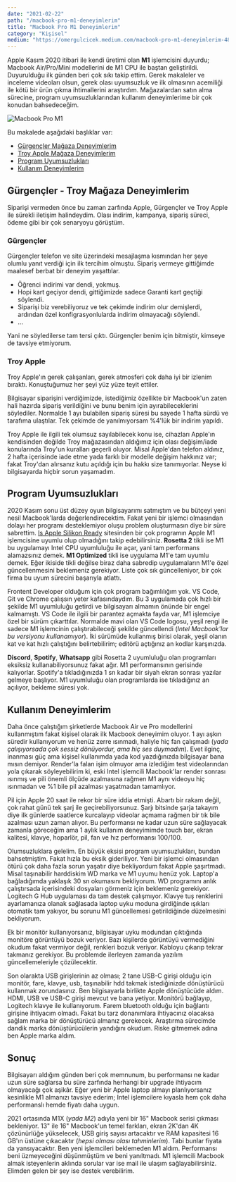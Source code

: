 ```yaml
---
date: "2021-02-22"
path: "/macbook-pro-m1-deneyimlerim"
title: "Macbook Pro M1 Deneyimlerim"
category: "Kişisel"
medium: "https://omergulcicek.medium.com/macbook-pro-m1-deneyimlerim-489f5742995d"
---
```


Apple Kasım 2020 itibari ile kendi üretimi olan **M1** işlemcisini duyurdu; Macbook Air/Pro/Mini modellerini de M1 CPU ile baştan geliştirildi. Duyurulduğu ilk günden beri çok sıkı takip ettim. Gerek makaleler ve inceleme videoları olsun, gerek olası uyumsuzluk ve ilk olmasının acemiliği ile kötü bir ürün çıkma ihtimallerini araştırdım. Mağazalardan satın alma sürecine, program uyumsuzluklarından kullanım deneyimlerime bir çok konudan bahsedeceğim.

![Macbook Pro M1](/img/blog/2021-02-22/macbook-pro.jpg)

Bu makalede aşağıdaki başlıklar var:

- <a href="#gurgencler">Gürgençler Mağaza Deneyimlerim</a>
- <a href="#troy-apple">Troy Apple Mağaza Deneyimlerim</a>
- <a href="#program-uyumsuzluklari">Program Uyumsuzlukları</a>
- <a href="#kullanim-deneyimlerim">Kullanım Deneyimlerim</a>

## Gürgençler - Troy Mağaza Deneyimlerim

Siparişi vermeden önce bu zaman zarfında Apple, Gürgençler ve Troy Apple ile sürekli iletişim halindeydim. Olası indirim, kampanya, sipariş süreci, ödeme gibi bir çok senaryoyu görüştüm.

### Gürgençler

Gürgençler telefon ve site üzerindeki mesajlaşma kısmından her şeye olumlu yanıt verdiği için ilk tercihim olmuştu. Sipariş vermeye gittiğimde maalesef berbat bir deneyim yaşattılar.

- Öğrenci indirimi var dendi, yokmuş.
- Hopi kart geçiyor dendi, gittiğimizde sadece Garanti kart geçtiği söylendi.
- Siparişi biz verebiliyoruz ve tek çekimde indirim olur demişlerdi, ardından özel konfigrasyonlularda indirim olmayacağı söylendi.
- ...

Yani ne söyledilerse tam tersi çıktı. Gürgençler benim için bitmiştir, kimseye de tavsiye etmiyorum.

### Troy Apple

Troy Apple'ın gerek çalışanları, gerek atmosferi çok daha iyi bir izlenim bıraktı. Konuştuğumuz her şeyi yüz yüze teyit ettiler.

Bilgisayar siparişini verdiğimizde, istediğimiz özellikte bir Macbook'un zaten hali hazırda sipariş verildiğini ve bunu benim için ayırabileceklerini söylediler. Normalde 1 ayı bulabilen sipariş süresi bu sayede 1 hafta sürdü ve tarafıma ulaştılar. Tek çekimde de yanılmıyorsam %4'lük bir indirim yapıldı.

Troy Apple ile ilgili tek olumsuz sayılabilecek konu ise, cihazları Apple'ın kendisinden değilde Troy mağazasından aldığımız için olası değişim/iade konularında Troy'un kuralları geçerli oluyor. Misal Apple'dan telefon aldınız, 2 hafta içerisinde iade etme yada farklı bir modelle değişim hakkınız var; fakat Troy'dan alırsanız kutu açıldığı için bu hakkı size tanımıyorlar. Neyse ki bilgisayarda hiçbir sorun yaşamadım.

## Program Uyumsuzlukları

2020 Kasım sonu üst düzey oyun bilgisayarımı satmıştım ve bu bütçeyi yeni nesil Macbook'larda değerlendirecektim. Fakat yeni bir işlemci olmasından dolayı her programı desteklemiyor oluşu problem oluşturmasın diye bir süre sabrettim. <a href="https://isapplesiliconready.com/" target="_blank" rel="noreferrer noopener">Is Apple Silikon Ready</a> sitesinden bir çok programın Apple M1 işlemcisine uyumlu olup olmadığını takip edebilirsiniz. **Rosetta 2** tikli ise M1 bu uygulamayı Intel CPU uyumluluğu ile açar, yani tam performans alamazsınız demek. **M1 Optimized** tikli ise uygulama M1'e tam uyumlu demek. Eğer ikiside tikli değilse biraz daha sabredip uygulamaların M1'e özel güncellenmesini beklemeniz gerekiyor. Liste çok sık güncelleniyor, bir çok firma bu uyum sürecini başarıyla atlattı.

Frontent Developer olduğum için çok program bağımlılığım yok. VS Code, Git ve Chrome çalışsın yeter kafasındaydım. Bu 3 uygulamada çok hızlı bir şekilde M1 uyumluluğu getirdi ve bilgisayarı almamın önünde bir engel kalmamıştı. VS Code ile ilgili bir parantez açmakta fayda var, M1 işlemciye özel bir sürüm çıkarttılar. Normalde mavi olan VS Code logosu, yeşil rengi ile sadece M1 işlemcinin çalıştırabileceği şekilde güncellendi (_Intel Macbook'lar bu versiyonu kullanamıyor_). İki sürümüde kullanmış birisi olarak, yeşil olanın kat ve kat hızlı çalıştığını belirtebilirim; editörü açtığınız an kodlar karşınızda.

**Discord**, **Spotify**, **Whatsapp** gibi Rosetta 2 uyumluluğu olan programları eksiksiz kullanabiliyorsunuz fakat ağır. M1 performansının gerisinde kalıyorlar. Spotify'a tıkladığınızda 1 sn kadar bir siyah ekran sonrası yazılar gelmeye başlıyor. M1 uyumluluğu olan programlarda ise tıkladığınız an açılıyor, bekleme süresi yok.

## Kullanım Deneyimlerim

Daha önce çalıştığım şirketlerde Macbook Air ve Pro modellerini kullanmıştım fakat kişisel olarak ilk Macbook deneyimim oluyor. 1 ayı aşkın süredir kullanıyorum ve henüz zerre ısınmadı, haliyle hiç fan çalışmadı (_yada çalışıyorsada çok sessiz dönüyordur, ama hiç ses duymadım_). Evet ilginç, inanması güç ama kişisel kullanımda yada kod yazdığınızda bilgisayar bana mısın demiyor. Render'la falan işim olmuyor ama izlediğim test videolarından yola çıkarak söyleyebilirim ki, eski Intel işlemcili Macbook'lar render sonrası ısınmış ve pili önemli ölçüde azalmasına rağmen M1 aynı videoyu hiç ısınmadan ve %1 bile pil azalması yaşatmadan tamamlıyor.

Pil için Apple 20 saat ile rekor bir süre iddia etmişti. Abartı bir rakam değil, çok rahat günü tek şarj ile geçirebiliyorsunuz. Şarjı bitsinde şarja takayım diye ilk günlerde saatlerce kurcalayıp videolar açmama rağmen bir tık bile azalması uzun zaman alıyor. Bu performansı ne kadar uzun süre sağlayacak zamanla göreceğim ama 1 aylık kullanım deneyimimde touch bar, ekran kalitesi, klavye, hoparlör, pil, fan ve hız performansı 100/100.

Olumsuzluklara gelelim. En büyük eksisi program uyumsuzlukları, bundan bahsetmiştim. Fakat hızla bu eksik gideriliyor. Yeni bir işlemci olmasından ötürü çok daha fazla sorun yaşatır diye bekliyordum fakat Apple şaşırtmadı. Misal taşınabilir harddiskim WD marka ve M1 uyumu henüz yok. Laptop'a bağladığımda yaklaşık 30 sn okumasını bekliyorum. WD programını anlık çalıştırsada içerisindeki dosyaları görmeniz için beklemeniz gerekiyor. Logitech G Hub uygulaması da tam destek çalışmıyor. Klavye tuş renklerini ayarlamanıza olanak sağlasada laptop uyku moduna girdiğinde ışıkları otomatik tam yakıyor, bu sorunu M1 güncellemesi getirildiğinde düzelmesini bekliyorum.

Ek bir monitör kullanıyorsanız, bilgisayar uyku modundan çıktığında monitöre görüntüyü bozuk veriyor. Bazı kişilerde görüntüyü vermediğini okudum fakat vermiyor değil, renkleri bozuk veriyor. Kabloyu çıkarıp tekrar takmanız gerekiyor. Bu problemde ilerleyen zamanda yazılım güncellemeleriyle çözülecektir.

Son olarakta USB girişlerinin az olması; 2 tane USB-C girişi olduğu için monitör, fare, klavye, usb, taşınabilir hdd takmak istediğinizde dönüştürücü kullanmak zorundasınız. Ben bilgisayarla birlikte Apple dönüştücüde aldım. HDMI, USB ve USB-C girişi mevcut ve bana yetiyor. Monitörü bağlayıp, Logitech klavye ile kullanıyorum. Farem bluetooth olduğu için bağlantı girişine ihtiyacım olmadı. Fakat bu tarz donanımlara ihtiyacınız olacaksa sağlam marka bir dönüştürücü almanız gerekecek. Araştırma sürecimde dandik marka dönüştürücülerin yandığını okudum. Riske gitmemek adına ben Apple marka aldım.

## Sonuç

Bilgisayarı aldığım günden beri çok memnunum, bu performansı ne kadar uzun süre sağlarsa bu süre zarfında herhangi bir upgrade ihtiyacım olmayacağı çok aşikâr. Eğer yeni bir Apple laptop almayı planlıyorsanız kesinlikle M1 almanızı tavsiye ederim; Intel işlemcilere kıyasla hem çok daha performanslı hemde fiyatı daha uygun.

2021 ortasında M1X (_yada M2_) adıyla yeni bir 16" Macbook serisi çıkması bekleniyor. 13" ile 16" Macbook'un temel farkları, ekran 2K'dan 4K çözünürlüğe yükselecek, USB giriş sayısı artacaktır ve RAM kapasitesi 16 GB'ın üstüne çıkacaktır (_hepsi olması olası tahminlerim_). Tabi bunlar fiyata da yansıyacaktır. Ben yeni işlemcileri beklemeden M1 aldım. Performansı beni üzmeyeceğini düşünmüştüm ve beni yanıltmadı. M1 işlemcili Macbook almak isteyenlerin aklında sorular var ise mail ile ulaşım sağlayabilirsiniz. Elimden gelen bir şey ise destek verebilirim.
